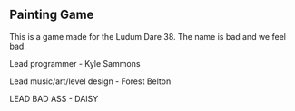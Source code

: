 Painting Game
--------------

This is a game made for the Ludum Dare 38. The name is bad and we feel bad.

Lead programmer - Kyle Sammons

Lead music/art/level design - Forest Belton

LEAD BAD ASS - DAISY
